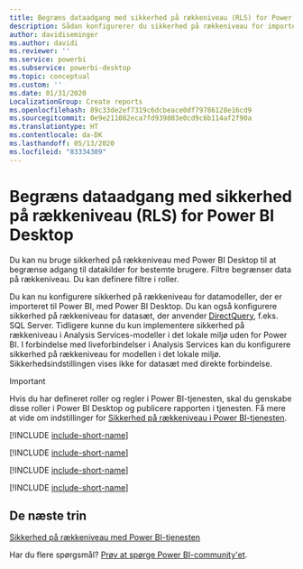 ```yaml
---
title: Begræns dataadgang med sikkerhed på rækkeniveau (RLS) for Power BI Desktop
description: Sådan konfigurerer du sikkerhed på rækkeniveau for importerede datasæt og DirectQuery i Power BI Desktop.
author: davidiseminger
ms.author: davidi
ms.reviewer: ''
ms.service: powerbi
ms.subservice: powerbi-desktop
ms.topic: conceptual
ms.custom: ''
ms.date: 01/31/2020
LocalizationGroup: Create reports
ms.openlocfilehash: 89c33de2ef7319c6dcbeace0df79786128e16cd9
ms.sourcegitcommit: 0e9e211082eca7fd939803e0cd9c6b114af2f90a
ms.translationtype: HT
ms.contentlocale: da-DK
ms.lasthandoff: 05/13/2020
ms.locfileid: "83334309"
---
```

# <a name="restrict-data-access-with-row-level-security-rls-for-power-bi-desktop"></a>Begræns dataadgang med sikkerhed på rækkeniveau (RLS) for Power BI Desktop

Du kan nu bruge sikkerhed på rækkeniveau med Power BI Desktop til at begrænse adgang til datakilder for bestemte brugere. Filtre begrænser data på rækkeniveau. Du kan definere filtre i roller.

Du kan nu konfigurere sikkerhed på rækkeniveau for datamodeller, der er importeret til Power BI, med Power BI Desktop. Du kan også konfigurere sikkerhed på rækkeniveau for datasæt, der anvender [DirectQuery](../connect-data/desktop-use-directquery.md), f.eks. SQL Server. Tidligere kunne du kun implementere sikkerhed på rækkeniveau i Analysis Services-modeller i det lokale miljø uden for Power BI. I forbindelse med liveforbindelser i Analysis Services kan du konfigurere sikkerhed på rækkeniveau for modellen i det lokale miljø. Sikkerhedsindstillingen vises ikke for datasæt med direkte forbindelse.

> [!IMPORTANT]
> Hvis du har defineret roller og regler i Power BI-tjenesten, skal du genskabe disse roller i Power BI Desktop og publicere rapporten i tjenesten. Få mere at vide om indstillinger for [Sikkerhed på rækkeniveau i Power BI-tjenesten](../admin/service-admin-rls.md).

[!INCLUDE [include-short-name](../includes/rls-desktop-define-roles.md)]

[!INCLUDE [include-short-name](../includes/rls-desktop-view-as-roles.md)]

[!INCLUDE [include-short-name](../includes/rls-limitations.md)]

[!INCLUDE [include-short-name](../includes/rls-faq.md)]

## <a name="next-steps"></a>De næste trin

[Sikkerhed på rækkeniveau med Power BI-tjenesten](../admin/service-admin-rls.md)  

Har du flere spørgsmål? [Prøv at spørge Power BI-community'et](https://community.powerbi.com/).